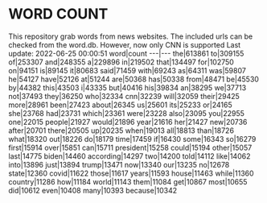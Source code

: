 # WORD COUNT
This repository grab words from news websites. The included urls can be checked from the word.db.
However, now only CNN is supported
Last update: 2022-06-25 00:00:51
word|count
---|---
the|613861
to|309155
of|253307
and|248355
a|229896
in|219502
that|134497
for|102750
on|94151
is|89145
it|80683
said|71459
with|69243
as|64311
was|59807
he|54127
have|52126
at|51244
are|50368
has|50338
from|48471
be|45530
by|44382
this|43503
i|43335
but|40416
his|39834
an|38295
we|37713
not|37493
they|36250
who|32334
cnn|32239
will|32059
their|29425
more|28961
been|27423
about|26345
us|25601
its|25233
or|24165
she|23768
had|23731
which|23361
were|23228
also|23095
you|22955
one|22015
people|21927
would|21896
year|21616
her|21427
new|20736
after|20701
there|20505
up|20235
when|19013
all|18813
than|18726
what|18320
out|18226
do|18179
time|17459
if|16430
some|16343
so|16279
first|15914
over|15851
can|15711
president|15258
could|15194
other|15057
last|14775
biden|14460
according|14297
two|14200
told|14112
like|14062
into|13896
just|13894
trump|13471
now|13340
our|13235
no|12678
state|12360
covid|11622
those|11617
years|11593
house|11463
while|11360
country|11286
how|11184
world|11143
them|11084
get|10867
most|10655
did|10612
even|10408
many|10393
because|10342
